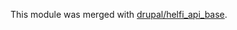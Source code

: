 This module was merged with [drupal/helfi_api_base](https://github.com/City-of-Helsinki/drupal-module-helfi-api-base).
